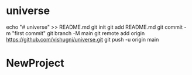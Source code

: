 # universe
echo "# universe" >> README.md
git init
git add README.md
git commit -m "first commit"
git branch -M main
git remote add origin https://github.com/vishugni/universe.git
git push -u origin main
# NewProject
